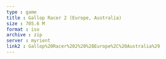 ```yaml
---
type : game
title : Gallop Racer 2 (Europe, Australia)
size : 705.6 M
format : iso
archive : zip
server : myrient
link2 : Gallop%20Racer%202%20%28Europe%2C%20Australia%29
---
```

